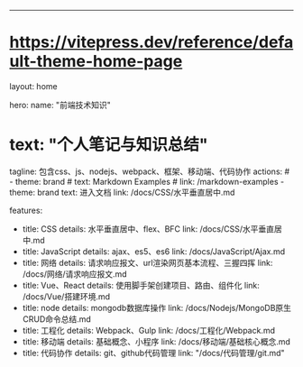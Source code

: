 ---
# https://vitepress.dev/reference/default-theme-home-page
layout: home

hero:
  name: "前端技术知识"
  # text: "个人笔记与知识总结"
  tagline: 包含css、js、nodejs、webpack、框架、移动端、代码协作
  actions:
    # - theme: brand
    #   text: Markdown Examples
    #   link: /markdown-examples
    - theme: brand
      text: 进入文档
      link: /docs/CSS/水平垂直居中.md

features:
  - title: CSS
    details: 水平垂直居中、flex、BFC
    link: /docs/CSS/水平垂直居中.md
  - title: JavaScript
    details: ajax、es5、es6 
    link: /docs/JavaScript/Ajax.md
  - title: 网络
    details: 请求响应报文、url渲染网页基本流程、三握四挥
    link: /docs/网络/请求响应报文.md
  - title: Vue、React
    details: 使用脚手架创建项目、路由、组件化
    link: /docs/Vue/搭建环境.md
  - title: node
    details: mongodb数据库操作
    link: /docs/Nodejs/MongoDB原生CRUD命令总结.md
  - title: 工程化
    details: Webpack、Gulp
    link: /docs/工程化/Webpack.md
  - title: 移动端
    details: 基础概念、小程序
    link: /docs/移动端/基础核心概念.md
  - title: 代码协作
    details: git、github代码管理
    link: "/docs/代码管理/git.md"



